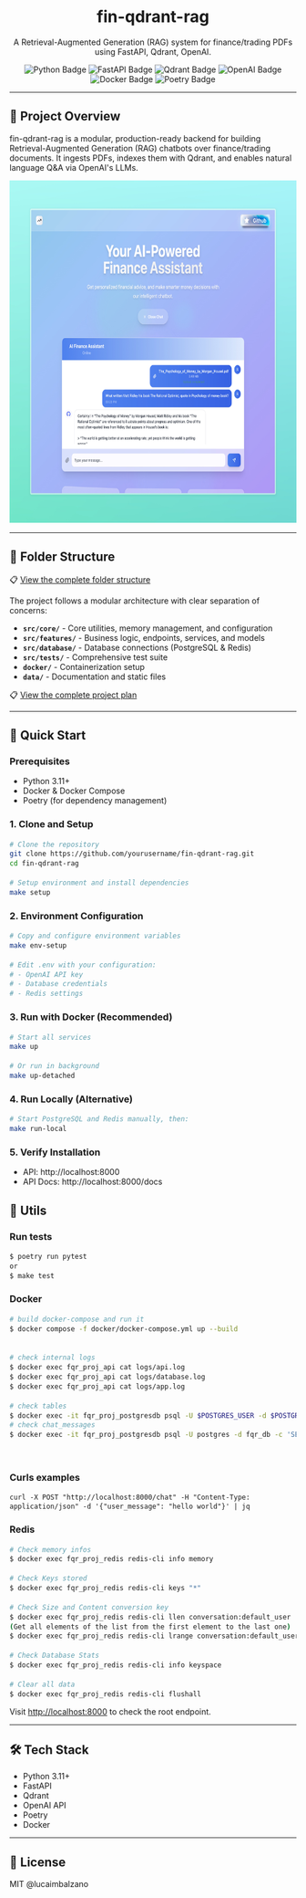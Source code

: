 
<h1 align="center">fin-qdrant-rag</h1>
<p align="center">A Retrieval-Augmented Generation (RAG) system for finance/trading PDFs using FastAPI, Qdrant, OpenAI.</p>

<p align="center">
    <img src="https://img.shields.io/badge/Python-3.11+-3776AB?logo=python&logoColor=fff&style=for-the-badge" alt="Python Badge">
    <img src="https://img.shields.io/badge/FastAPI-009688?logo=fastapi&logoColor=fff&style=for-the-badge" alt="FastAPI Badge">
    <img src="https://img.shields.io/badge/Qdrant-20B2AA?logo=qdrant&logoColor=fff&style=for-the-badge" alt="Qdrant Badge">
    <img src="https://img.shields.io/badge/OpenAI-412991?logo=openai&logoColor=fff&style=for-the-badge" alt="OpenAI Badge">
    <img src="https://img.shields.io/badge/Docker-2496ED?logo=docker&logoColor=fff&style=for-the-badge" alt="Docker Badge">
    <img src="https://img.shields.io/badge/Poetry-181717?logo=python&logoColor=fff&style=for-the-badge" alt="Poetry Badge">
</p>

---

## 📖 Project Overview

fin-qdrant-rag is a modular, production-ready backend for building Retrieval-Augmented Generation (RAG) chatbots over finance/trading documents. It ingests PDFs, indexes them with Qdrant, and enables natural language Q&A via OpenAI's LLMs.

<p align="center">
  <img src="frontend/public/FinanceAssistantPreview.jpeg" alt="Finance Assistant Preview" width="700" height="600">
</p>

---

## 📁 Folder Structure

📋 [View the complete folder structure](./data/md/FOLDER_STRUCTURE.md)

The project follows a modular architecture with clear separation of concerns:

- **`src/core/`** - Core utilities, memory management, and configuration
- **`src/features/`** - Business logic, endpoints, services, and models
- **`src/database/`** - Database connections (PostgreSQL & Redis)
- **`src/tests/`** - Comprehensive test suite
- **`docker/`** - Containerization setup
- **`data/`** - Documentation and static files

📋 [View the complete project plan](./data/md/PROJECT_PLAN.md)

---

## 💠 Quick Start

### Prerequisites
- Python 3.11+
- Docker & Docker Compose
- Poetry (for dependency management)

### 1. Clone and Setup
```bash
# Clone the repository
git clone https://github.com/yourusername/fin-qdrant-rag.git
cd fin-qdrant-rag

# Setup environment and install dependencies
make setup
```

### 2. Environment Configuration
```bash
# Copy and configure environment variables
make env-setup

# Edit .env with your configuration:
# - OpenAI API key
# - Database credentials  
# - Redis settings
```

### 3. Run with Docker (Recommended)
```bash
# Start all services
make up

# Or run in background
make up-detached
```

### 4. Run Locally (Alternative)
```bash
# Start PostgreSQL and Redis manually, then:
make run-local
```

### 5. Verify Installation
- API: http://localhost:8000
- API Docs: http://localhost:8000/docs




## 💠 Utils

### Run tests
```sh
$ poetry run pytest
or 
$ make test
```

###  Docker
```bash
# build docker-compose and run it
$ docker compose -f docker/docker-compose.yml up --build


# check internal logs
$ docker exec fqr_proj_api cat logs/api.log
$ docker exec fqr_proj_api cat logs/database.log
$ docker exec fqr_proj_api cat logs/app.log

# check tables
$ docker exec -it fqr_proj_postgresdb psql -U $POSTGRES_USER -d $POSTGRES_DB -c '\dt'
# check chat_messages
$ docker exec -it fqr_proj_postgresdb psql -U postgres -d fqr_db -c 'SELECT * FROM chat_messages;'

            
```


### Curls examples
```
curl -X POST "http://localhost:8000/chat" -H "Content-Type: application/json" -d '{"user_message": "hello world"}' | jq
```

### Redis
```bash
# Check memory infos
$ docker exec fqr_proj_redis redis-cli info memory

# Check Keys stored
$ docker exec fqr_proj_redis redis-cli keys "*"

# Check Size and Content conversion key
$ docker exec fqr_proj_redis redis-cli llen conversation:default_user
(Get all elements of the list from the first element to the last one) 
$ docker exec fqr_proj_redis redis-cli lrange conversation:default_user 0 -1

# Check Database Stats
$ docker exec fqr_proj_redis redis-cli info keyspace

# Clear all data
$ docker exec fqr_proj_redis redis-cli flushall
```

Visit [http://localhost:8000](http://localhost:8000) to check the root endpoint.

---

## 🛠️ Tech Stack
- Python 3.11+
- FastAPI
- Qdrant
- OpenAI API
- Poetry
- Docker

---

## 📄 License
MIT @lucaimbalzano